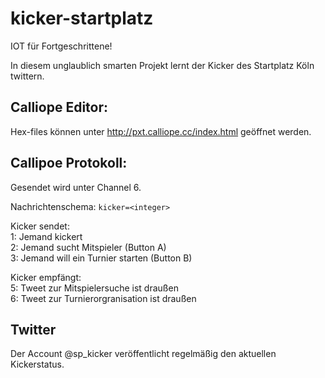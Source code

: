 # kicker-startplatz

IOT für Fortgeschrittene!

In diesem unglaublich smarten Projekt lernt der Kicker des Startplatz Köln twittern.

## Calliope Editor:

Hex-files können unter http://pxt.calliope.cc/index.html geöffnet werden.  

## Callipoe Protokoll:

Gesendet wird unter Channel 6.

Nachrichtenschema: `kicker=<integer>`  

Kicker sendet:  
1:  Jemand kickert  
2:  Jemand sucht Mitspieler (Button A)  
3:  Jemand will ein Turnier starten (Button B)  
  
Kicker empfängt:  
5:  Tweet zur Mitspielersuche ist draußen  
6:  Tweet zur Turnierorgranisation ist draußen  

## Twitter

Der Account @sp_kicker veröffentlicht regelmäßig den aktuellen Kickerstatus.  
